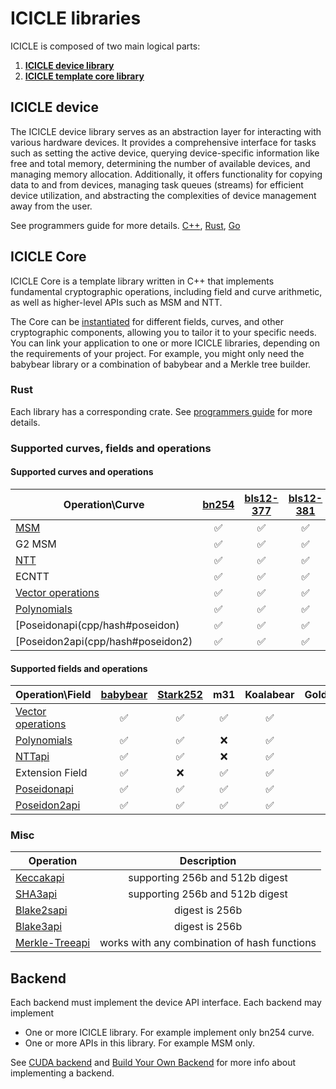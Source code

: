 # ICICLE libraries

ICICLE is composed of two main logical parts:

1. [**ICICLE device library**](#icicle-device)
2. [**ICICLE template core library**](#icicle-core)

## ICICLE device

The ICICLE device library serves as an abstraction layer for interacting with various hardware devices. It provides a comprehensive interface for tasks such as setting the active device, querying device-specific information like free and total memory, determining the number of available devices, and managing memory allocation. Additionally, it offers functionality for copying data to and from devices, managing task queues (streams) for efficient device utilization, and abstracting the complexities of device management away from the user.

See programmers guide for more details. [C++](start/programmers_guide/cpp.md#device-management), [Rust](start/programmers_guide/rust.md#device-management), [Go](start/programmers_guide/go.md)

## ICICLE Core

ICICLE Core is a template library written in C++ that implements fundamental cryptographic operations, including field and curve arithmetic, as well as higher-level APIs such as MSM and NTT.

The Core can be [instantiated](/start/programmers_guide/build_from_source) for different fields, curves, and other cryptographic components, allowing you to tailor it to your specific needs. You can link your application to one or more ICICLE libraries, depending on the requirements of your project. For example, you might only need the babybear library or a combination of babybear and a Merkle tree builder.

### Rust

Each library has a corresponding crate. See [programmers guide](start/programmers_guide/general.md) for more details.

### Supported curves, fields and operations

#### Supported curves and operations

| Operation\Curve                                   | [bn254](https://neuromancer.sk/std/bn/bn254) | [bls12-377](https://neuromancer.sk/std/bls/BLS12-377) | [bls12-381](https://neuromancer.sk/std/bls/BLS12-381) | [bw6-761](https://eprint.iacr.org/2020/351) | grumpkin |
| ------------------------------------------------- | :------------------------------------------: | :---------------------------------------------------: | :---------------------------------------------------: | :-----------------------------------------: | :------: |
| [MSM](../../../api/cpp/msm)                       |                      ✅                      |                          ✅                           |                          ✅                           |                     ✅                      |    ✅    |
| G2 MSM                                            |                      ✅                      |                          ✅                           |                          ✅                           |                     ✅                      |    ❌    |
| [NTT](../../../api/cpp/ntt)                       |                      ✅                      |                          ✅                           |                          ✅                           |                     ✅                      |    ❌    |
| ECNTT                                             |                      ✅                      |                          ✅                           |                          ✅                           |                     ✅                      |    ❌    |
| [Vector operations](../../api/cpp/vec_ops)        |                      ✅                      |                          ✅                           |                          ✅                           |                     ✅                      |    ✅    |
| [Polynomials](../../api/cpp/polynomials/overview) |                      ✅                      |                          ✅                           |                          ✅                           |                     ✅                      |    ❌    |
| [Poseidonapi(cpp/hash#poseidon)                   |                      ✅                      |                          ✅                           |                          ✅                           |                     ✅                      |    ✅    |
| [Poseidon2api(cpp/hash#poseidon2)                 |                      ✅                      |                          ✅                           |                          ✅                           |                     ✅                      |    ✅    |

#### Supported fields and operations

| Operation\Field                       | [babybear](https://eprint.iacr.org/2023/824.pdf) | [Stark252](https://docs.starknet.io/architecture-and-concepts/cryptography/#stark-field) | m31 | Koalabear | Goldilocks |
| ------------------------------------- | :----------------------------------------------: | :--------------------------------------------------------------------------------------: | :-: | :-------: | :--------: |
| [Vector operations](../../api/cpp/vec_ops)   |                        ✅                        |                                            ✅                                            | ✅  |    ✅     |     ✅     |
| [Polynomials](../../api/cpp/polynomials/overview) |                        ✅                        |                                            ✅                                            | ❌  |    ✅     |     ✅     |
| [NTTapi](../../api/cpp/ntt)                      |                        ✅                        |                                            ✅                                            | ❌  |    ✅     |     ✅     |
| Extension Field                       |                        ✅                        |                                            ❌                                            | ✅  |    ✅     |     ✅     |
| [Poseidonapi](../../api/cpp/hash#poseidon)       |                        ✅                        |                                            ✅                                            | ✅  |    ✅     |     ❌     |
| [Poseidon2api](../../api/cpp/hash#poseidon2)     |                        ✅                        |                                            ✅                                            | ✅  |    ✅     |     ✅     |

### Misc

| Operation                            |                 Description                  |
| ------------------------------------ | :------------------------------------------: |
| [Keccakapi](../../api/cpp/hash#keccak-and-sha3) |       supporting 256b and 512b digest        |
| [SHA3api](../../api/cpp/hash#keccak-and-sha3)   |       supporting 256b and 512b digest        |
| [Blake2sapi](../../api/cpp/hash#blake2s)        |                digest is 256b                |
| [Blake3api](../../api/cpp/hash#blake3)          |                digest is 256b                |
| [Merkle-Treeapi](../../api/cpp/merkle)          | works with any combination of hash functions |

## Backend

Each backend must implement the device API interface.
Each backend may implement

- One or more ICICLE library. For example implement only bn254 curve.
- One or more APIs in this library. For example MSM only.

See [CUDA backend](/start/architecture/install_gpu_backend) and [Build Your Own Backend](/start/architecture/build_your_own_backend.md) for more info about implementing a backend.
